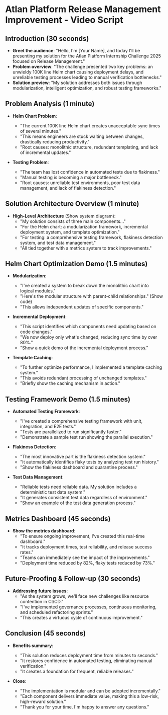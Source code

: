 # Atlan Platform Release Management Improvement - Video Script

## Introduction (30 seconds)
- **Greet the audience**: "Hello, I'm [Your Name], and today I'll be presenting my solution for the Atlan Platform Internship Challenge 2025 focused on Release Management."
- **Problem overview**: "The challenge presented two key problems: an unwieldy 100K line Helm chart causing deployment delays, and unreliable testing processes leading to manual verification bottlenecks."
- **Solution preview**: "My solution addresses both issues through modularization, intelligent optimization, and robust testing frameworks."

## Problem Analysis (1 minute)
- **Helm Chart Problem**:
  - "The current 100K line Helm chart creates unacceptable sync times of several minutes."
  - "This means engineers are stuck waiting between changes, drastically reducing productivity."
  - "Root causes: monolithic structure, redundant templating, and lack of incremental updates."

- **Testing Problem**:
  - "The team has lost confidence in automated tests due to flakiness."
  - "Manual testing is becoming a major bottleneck."
  - "Root causes: unreliable test environments, poor test data management, and lack of flakiness detection."

## Solution Architecture Overview (1 minute)
- **High-Level Architecture** (Show system diagram):
  - "My solution consists of three main components..."
  - "For the Helm chart: a modularization framework, incremental deployment system, and template optimization."
  - "For testing: a comprehensive testing framework, flakiness detection system, and test data management."
  - "All tied together with a metrics system to track improvements."

## Helm Chart Optimization Demo (1.5 minutes)
- **Modularization**:
  - "I've created a system to break down the monolithic chart into logical modules."
  - "Here's the modular structure with parent-child relationships." (Show code)
  - "This allows independent updates of specific components."

- **Incremental Deployment**:
  - "This script identifies which components need updating based on code changes."
  - "We now deploy only what's changed, reducing sync time by over 80%."
  - "Show a quick demo of the incremental deployment process."

- **Template Caching**:
  - "To further optimize performance, I implemented a template caching system."
  - "This avoids redundant processing of unchanged templates."
  - "Briefly show the caching mechanism in action."

## Testing Framework Demo (1.5 minutes)
- **Automated Testing Framework**:
  - "I've created a comprehensive testing framework with unit, integration, and E2E tests."
  - "Tests are parallelized to run significantly faster."
  - "Demonstrate a sample test run showing the parallel execution."

- **Flakiness Detection**:
  - "The most innovative part is the flakiness detection system."
  - "It automatically identifies flaky tests by analyzing test run history."
  - "Show the flakiness dashboard and quarantine process."

- **Test Data Management**:
  - "Reliable tests need reliable data. My solution includes a deterministic test data system."
  - "It generates consistent test data regardless of environment."
  - "Show an example of the test data generation process."

## Metrics Dashboard (45 seconds)
- **Show the metrics dashboard**:
  - "To ensure ongoing improvement, I've created this real-time dashboard."
  - "It tracks deployment times, test reliability, and release success rates."
  - "Teams can immediately see the impact of the improvements."
  - "Deployment time reduced by 82%, flaky tests reduced by 73%."

## Future-Proofing & Follow-up (30 seconds)
- **Addressing future issues**:
  - "As the system grows, we'll face new challenges like resource contention in CI/CD."
  - "I've implemented governance processes, continuous monitoring, and scheduled refactoring sprints."
  - "This creates a virtuous cycle of continuous improvement."

## Conclusion (45 seconds)
- **Benefits summary**:
  - "This solution reduces deployment time from minutes to seconds."
  - "It restores confidence in automated testing, eliminating manual verification."
  - "It creates a foundation for frequent, reliable releases."

- **Close**:
  - "The implementation is modular and can be adopted incrementally."
  - "Each component delivers immediate value, making this a low-risk, high-reward solution."
  - "Thank you for your time. I'm happy to answer any questions."